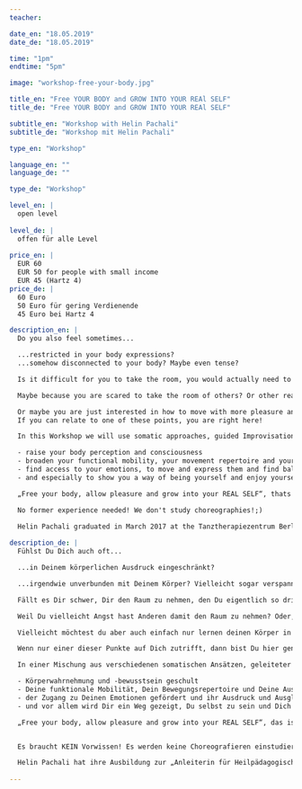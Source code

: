 ```yaml
---
teacher: 

date_en: "18.05.2019"
date_de: "18.05.2019"

time: "1pm"
endtime: "5pm"

image: "workshop-free-your-body.jpg"

title_en: "Free YOUR BODY and GROW INTO YOUR REAl SELF"
title_de: "Free YOUR BODY and GROW INTO YOUR REAl SELF"

subtitle_en: "Workshop with Helin Pachali"
subtitle_de: "Workshop mit Helin Pachali"

type_en: "Workshop"

language_en: ""
language_de: ""

type_de: "Workshop"

level_en: |
  open level  
  
level_de: |
  offen für alle Level  
  
price_en: |
  EUR 60  
  EUR 50 for people with small income  
  EUR 45 (Hartz 4)
price_de: |
  60 Euro  
  50 Euro für gering Verdienende  
  45 Euro bei Hartz 4

description_en: |
  Do you also feel sometimes...  

  ...restricted in your body expressions?  
  ...somehow disconnected to your body? Maybe even tense?  

  Is it difficult for you to take the room, you would actually need to feel good?  

  Maybe because you are scared to take the room of others? Or other reasons?  

  Or maybe you are just interested in how to move with more pleasure and discover how to gain more consciousness about your body...  
  If you can relate to one of these points, you are right here!  

  In this Workshop we will use somatic approaches, guided Improvisation and body work to:  

  - raise your body perception and consciousness  
  - broaden your functional mobility, your movement repertoire and your ability to express  
  - find access to your emotions, to move and express them and find balance  
  - and especially to show you a way of being yourself and enjoy yourself in your dance  

  „Free your body, allow pleasure and grow into your REAL SELF“, thats the main topic of this workshop.  

  No former experience needed! We don't study choreographies!;)  

  Helin Pachali graduated in March 2017 at the Tanztherapiezentrum Berlin to become a facilitator for “Heilpädagogischen Tanz” and is now since 4 years dedicated to the exploration of movement, somatic approaches, emotions, expression, contemporary Improvisation and “Performed Improvisation”. A special affair to her heart is to show other people their way into their body and through that into joy:)
  
description_de: |
  Fühlst Du Dich auch oft...  

  ...in Deinem körperlichen Ausdruck eingeschränkt?  

  ...irgendwie unverbunden mit Deinem Körper? Vielleicht sogar verspannt?  

  Fällt es Dir schwer, Dir den Raum zu nehmen, den Du eigentlich so dringend benötigst um Dich gut zu fühlen?   

  Weil Du vielleicht Angst hast Anderen damit den Raum zu nehmen? Oder, weil Du vielleicht denkst, es steht Dir nicht zu? Oder oder oder...?  

  Vielleicht möchtest du aber auch einfach nur lernen deinen Körper in Bewegung mehr zu genießen und den Zugang zu mehr Körperbewusstsein zu öffnen.  

  Wenn nur einer dieser Punkte auf Dich zutrifft, dann bist Du hier genau richtig!  

  In einer Mischung aus verschiedenen somatischen Ansätzen, geleiteter Improvisation und Körperarbeit werden:  

  - Körperwahrnehmung und -bewusstsein geschult  
  - Deine funktionale Mobilität, Dein Bewegungsrepertoire und Deine Ausdruckskraft erweitert  
  - der Zugang zu Deinen Emotionen gefördert und ihr Ausdruck und Ausgleich über Bewegung erfahren  
  - und vor allem wird Dir ein Weg gezeigt, Du selbst zu sein und Dich in Deinem Tanz und deinem Ausdruck einfach zu genießen!   

  „Free your body, allow pleasure and grow into your REAL SELF“, das ist das Hauptanliegen dieses Workshops!  


  Es braucht KEIN Vorwissen! Es werden keine Choreografieren einstudiert!   

  Helin Pachali hat ihre Ausbildung zur „Anleiterin für Heilpädagogischen Tanz“ im März  2017 am Tanztherapiezentrum Berlin  erfolgreich abgeschlossen und widmet sich nun seit vier Jahren intensiv der Erforschung von Bewegung, somatischer Körperarbeit, Emotionen, Ausdruck, zeitgenössischer Improvisation und „Performed Improvisation“. Besondere Herzensangelegenheit ist es ihr, anderen Menschen einen Weg in ihren Körper und damit in die Freude aufzuzeigen.  
  
---
```




